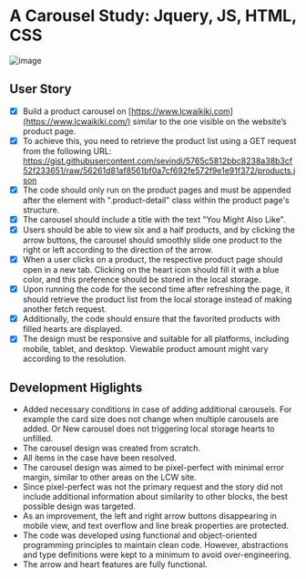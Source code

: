 # A Carousel Study: Jquery, JS, HTML, CSS

![image](https://github.com/user-attachments/assets/4b8c898f-5995-40a9-b456-e276269c97b2)

## User Story
- [x]  Build a product carousel on [https://www.lcwaikiki.com](https://www.lcwaikiki.com/) similar to the one visible on the website’s product page.
- [x]  To achieve this, you need to retrieve the product list using a GET request from the following URL: https://gist.githubusercontent.com/sevindi/5765c5812bbc8238a38b3cf52f233651/raw/56261d81af8561bf0a7cf692fe572f9e1e91f372/products.json
- [x]  The code should only run on the product pages and must be appended after the element with ".product-detail" class within the product page's structure.
- [x]  The carousel should include a title with the text "You Might Also Like".
- [x]  Users should be able to view six and a half products, and by clicking the arrow buttons, the carousel should smoothly slide one product to the right or left according to the direction of the arrow.
- [x]  When a user clicks on a product, the respective product page should open in a new tab. Clicking on the heart icon should fill it with a blue color, and this preference should be stored in the local storage.
- [x]  Upon running the code for the second time after refreshing the page, it should retrieve the product list from the local storage instead of making another fetch request.
- [x]  Additionally, the code should ensure that the favorited products with filled hearts are displayed.
- [x]  The design must be responsive and suitable for all platforms, including mobile, tablet, and desktop. Viewable product amount might vary according to the resolution.

## Development Higlights

*  Added necessary conditions in case of adding additional carousels. For example the card size does not change when multiple carousels are added. Or New carousel does not triggering local storage hearts to unfilled.
*  The carousel design was created from scratch.
*  All items in the case have been resolved.
*  The carousel design was aimed to be pixel-perfect with minimal error margin, similar to other areas on the LCW site.
*  Since pixel-perfect was not the primary request and the story did not include additional information about similarity to other blocks, the best possible design was targeted.
*  As an improvement, the left and right arrow buttons disappearing in mobile view, and text overflow and line break properties are protected.
*  The code was developed using functional and object-oriented programming principles to maintain clean code. However, abstractions and type definitions were kept to a minimum to avoid over-engineering.
*  The arrow and heart features are fully functional.
